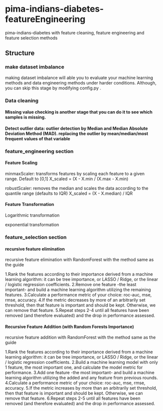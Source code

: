 # pima-indians-diabetes-featureEngineering
pima-indians-diabetes with feature cleaning, feature engineering and feature selection methods

## Structure

### make dataset imbalance
making dataset imbalance will able you to evaluate your machine learning methods and data engineering methods under harder conditions. Although, you can skip this stage by modifying config.py .

### Data cleaning 
#### Missing value checking is  another stage that you can do it to see which samples is missing.
#### Detect outlier data: outlier detection by Median and Median Absolute Deviation Method (MAD). replacing the outlier by mean/median/most frequent values of that variable

### feature_engineering section

#### Feature Scaling

minmaxScaler: transforms features by scaling each feature to a given range. Default to [0,1] X_scaled = (X - X.min / (X.max - X.min)

robustScaler: removes the median and scales the data according to the quantile range (defaults to IQR) X_scaled = (X - X.median) / IQR

#### Feature Transformation

Logarithmic transformation

exponential transformation

### feature_selection section

#### recursive feature elimination

recursive feature elimination with RandomForest with the method same as the guide

1.Rank the features according to their importance derived from a machine learning algorithm: it can be tree importance, or LASSO / Ridge, or the linear / logistic regression coefficients.
2.Remove one feature -the least important- and build a machine learning algorithm utilizing the remaining features.
3.Calculate a performance metric of your choice: roc-auc, mse, rmse, accuracy.
4.If the metric decreases by more of an arbitrarily set threshold, then that feature is important and should be kept. Otherwise, we can remove that feature.
5.Repeat steps 2-4 until all features have been removed (and therefore evaluated) and the drop in performance assessed.

#### Recursive Feature Addition (with Random Forests Importance)

recursive feature addition with RandomForest with the method same as the guide

1.Rank the features according to their importance derived from a machine learning algorithm: it can be tree importance, or LASSO / Ridge, or the linear / logistic regression coefficients.
2.Build a machine learning model with only 1 feature, the most important one, and calculate the model metric for performance.
3.Add one feature -the most important- and build a machine learning algorithm utilizing the added and any feature from previous rounds.
4.Calculate a performance metric of your choice: roc-auc, mse, rmse, accuracy.
5.If the metric increases by more than an arbitrarily set threshold, then that feature is important and should be kept. Otherwise, we can remove that feature.
6.Repeat steps 2-5 until all features have been removed (and therefore evaluated) and the drop in performance assessed.
